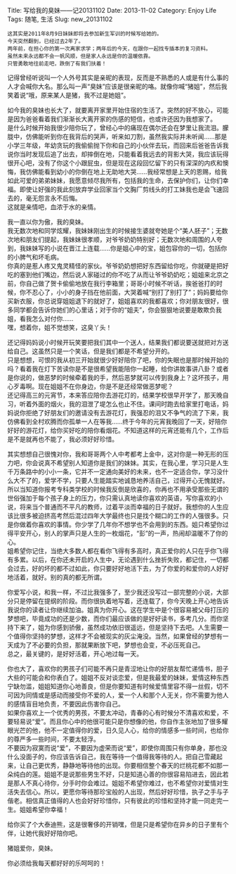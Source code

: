 Title: 写给我的臭妹——记20131102
Date: 2013-11-02
Category: Enjoy Life
Tags: 随笔, 生活
Slug: new_20131102


	这其实是2011年8月9日妹妹即将去参加新生军训的时候写给她的。
	今天突然翻到，已经过去2年了。
	两年前，在担心你的第一次离家求学；两年后的今天，在跟你一起找专插本的复习资料。
	虽然未来永远都不会一帆风顺，但是家人永远是你的温暖依靠。
	只管勇敢地往前走吧，跌倒了有我们扶着！

记得曾经听说叫一个人外号其实是亲昵的表现，反而是不熟悉的人或是有什么事的人才会喊你大名。那么叫一声“臭妹”应该是很亲昵的咯。就像你喊“猪姐”，然后我笑着说“哦，原来某人是猪，我不过是她姐”。

如今我的臭妹也长大了，就要离开家里开始住宿的生活了。突然的好不放心，可能是因为爸爸看着我们渐渐长大离开家的伤感的短信，也或许还因为我想家了。  
是什么时候开始我很少陪你玩了，曾经心中的痛现在偶尔还会在梦里让我流泪。朦胧中，仿佛能听到你在我背后的哭声，听来如刀割，虽然我实际并未听闻......那是小学三年级，年幼贪玩的我偷偷抛下你和自己的小伙伴去玩，而回来后爸爸告诉我说你当时发现后追了出去，却摔倒在地，只能看着我远去的背影大哭，我应该玩得很开心吧，没有了你这个小跟屁虫，但是现在这段回忆留下的只有深深的内疚和懊悔，我仿佛能看到幼小的你倒在地上无助地大哭......我经常想是上天的恩赐，给我如此可爱的弟弟妹妹，我愿意倾尽我所有，包括我的生命，去保护你们，让你们幸福。即使让好强的我此刻放弃学业回家当个文胸厂剪线头的打工妹我也是会飞速回去的，毫无怨言永不后悔。  
这就是亲情吧，血浓于水的亲情。

我一直以你为傲，我的臭妹。  
我无数次地和同学炫耀，我妹妹刚出生的时候接生婆就夸她是个“美人胚子”；无数次地和朋友们提起，我妹妹很孝顺，对爷爷奶奶特别好；无数次地和周围的人夸到，我妹妹写的小说在晋江上连载......你是姐心中的宝，姐包容你的一切，包括你的小脾气和坏毛病。  
你真的是惹人疼又鬼灵精怪的家伙。爷爷奶奶想把好东西留给你吃，你就硬是把好吃的塞到他们嘴边，然后说人家碰过的你不吃了从而让爷爷奶奶吃；姐姐来北京之前，你自己做了贺卡偷偷地放在我行李箱里；哥哥小时候不听话，挨爸爸打的时候，你不忍心了，小小的身子挡在他前面，大哭着喊“别打了别打了”；妈妈要给你买新衣服，你总说穿姐姐退下的就好了，姐姐喜欢的我都喜欢；你对朋友很好，很多同学都会告诉你她们的心里话；对于你的“姐夫”，你会狠狠地说要是敢欺负我姐，看我怎么对付你......  
嘿，想着你，姐不觉想笑，这臭丫头！

还记得妈妈说小时候开玩笑要把我们其中一个送人，结果我们都说要送就把对方送给自己。这虽然只是一个笑话，但是我们都是不希望分开的。  
只是想想，可恨的我从初三开始就很少好好陪你了吧，你的失眠也是那时候开始的吗？看着我在灯下苦读你是不是很希望我能陪你一起睡，给你讲故事讲八卦？或者是你说的，做恶梦的时候牵着我的手，然后恶梦就可以传到我身上？这坏孩子，用心歹毒啊。现在姐姐不在你身边，你是不是还经常做恶梦呢？  
还记得高三的元宵节，本来答应陪你去游花灯的，结果学校很早开学了，那天晚自习，听着外面的烟火，我的泪泄了堤怎么也止不住。课间时跑去给家里打电话，妈妈说你拒绝了好朋友们的邀请没有去游花灯，我强忍的泪又不争气的流了下来，我仿佛看到全村欢腾而你孤单一人在等我......终于今年的元宵我晚回了一天，好陪你好好的游花灯，给你买好吃的陪你看烟花。不知道这样的元宵还能有几个，工作后是不是就再也不能了，我必须好好珍惜。

其实想想自己很愧对你，我和哥哥两个人中考都考上金中，这对你是一种无形的压力吧，你会说真不希望别人知道你是我们的妹妹。其实，在我心里，学习只是人生千万条路中的小小一条，它并不一定通向美好的未来，也不一定适合你，学习没什么大不了的，爱学不学，只要人生能踏实地诚恳地养活自己，过得开心无愧就好。所以当知道你报考专科类学校的时候我反倒是欣喜的，你再也不用承受那些无谓的世俗强加于每个孩子身上的压力，你只需认真地读你喜欢的英语，写你喜欢的小说，将来当个普通而不平凡的教师，过着平淡而幸福的日子就好。我想你的人生应该比很多被迫挤高考然后混过四年大学最终也只是找个糊口的工作的人强很多。只是你做着你喜欢的事情。你少学了几年你不想学也不会用到的东西。姐只希望你过得平安开心，别人的掌声只是人生的一枚烟花，“彭”的一声，热闹却温暖不了你的心。  
姐希望你记住，当绝大多数人都在看你飞得有多高时，真正爱你的人只在乎你飞得有多累。以后，在你还未开启的人生中，无论遇到什么挫折失败，都记住，一切都会过去，好的坏的都不过如此，你只要好好地活下去，为了你爱的和爱你的人好好地活着，就好。别的真的都无所谓。

你爱写小说，和我一样，不过比我强多了，至少我还没写过一部完整的小说，大部分只是停留在提纲的阶段。而你很执着地写着，还连载了，你今天晚上开心地告诉我说你的读者让你继续加油。姐真为你开心。这在学生中是个很容易被父母打压的梦想吧，毕竟成功的还是少数，而你们最应该做的是好好读书，多考几分。而你坚持下来了，姐为你感到骄傲，虽然成功依旧很遥远，但是坚持下去吧。人生需要一个值得你坚持的梦想，这样才不会被现实的灰尘淹没。当然，如果曾经的梦想有一天成为了不必要的负担，那就果断放下吧，梦想也会变，不必压死自己。  
总之，最关键的，是好好活着，开心地过每一天。

你也大了，喜欢你的男孩子们可能不再只是青涩地让你的好朋友帮忙递情书，胆子大些的可能会和你表白了。姐姐不反对谈恋爱，但是我最爱的妹妹，爱情这种东西宁缺勿滥，姐姐知道你心地善良，但是你要知道有时候爱情里容不得一丝假，切不可因为同情或是感动而接受你不爱的人，爱一个人和那个人无关，你不需要为他人的感情盲目地负责，不要因此伤害你自己。  
如果你喜欢上一个优秀的男孩，不要太冲动，青春的心有时候分不清喜欢和爱，不要轻易说“爱”。而且你心中的他很可能只是你想像的他，你自作主张地加了很多耀眼光芒的他，他不一定值得你的爱，日久见人心，给你的情感多一些时间，也给你的尊严多一些时间，不要太轻浮。  
不要因为寂寞而说“爱”，不要因为虚荣而说“爱”，即使你周围只有你单身，那也没什么没面子的，你应该告诉自己，我在等待一个值得我等待的人。把自己雪藏起来，让自己更优秀，静静地等待他的出现。你要相信整个春天的烂桃花都不如那一朵纯白的莲。姐姐不是说那些男生不好，只是知道心善的你很容易陷进去，因此若是那人不真心待你，分手时你会难过。姐姐不希望你难过，也不希望你对爱情对生活失去信心。所以，更愿你等待那珍宝般的人出现，然后好好珍惜，执子之手与子偕老。相信真正值得的人也会好好珍惜你，只有彼此的珍惜和坚持才能一同走完一生。姐姐希望你幸福！

给你买了个大泰迪熊，这是很奢侈的开销嘿，但是只是希望你在异乡的日子里有个伴，让她代我好好陪你吧。

猪姐爱你，臭妹。

你必须给我每天都好好的乐呵呵的！